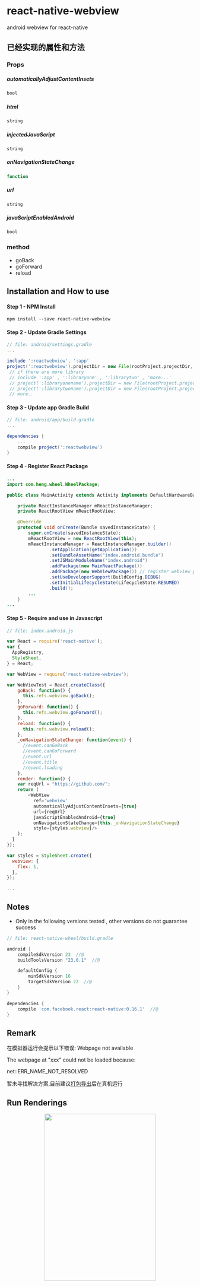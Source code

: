 # react-native-webview
android webview for react-native

## 已经实现的属性和方法
### Props
##### automaticallyAdjustContentInsets
```javascript
bool
```
##### html
```javascript
string
```
##### injectedJavaScript
```javascript
string
```
##### onNavigationStateChange
```javascript
function
```
##### url
```javascript
string
```
##### javaScriptEnabledAndroid
```javascript
bool
```
### method
* goBack
* goForward
* reload

## Installation and How to use

#### Step 1 - NPM Install

```shell
npm install --save react-native-webview
```
#### Step 2 - Update Gradle Settings

```gradle
// file: android/settings.gradle
...

include ':reactwebview', ':app' 
project(':reactwebview').projectDir = new File(rootProject.projectDir, '../node_modules/react-native-webview')
 // if there are more library
 // include ':app' , ':libraryone' , ':librarytwo' , 'more...'
 // project(':libraryonename').projectDir = new File(rootProject.projectDir, '../node_modules/libraryonemodule')
 // project(':librarytwoname').projectDir = new File(rootProject.projectDir, '../node_modules/librarytwomodule')
 // more..
```

#### Step 3 - Update app Gradle Build

```gradle
// file: android/app/build.gradle
...

dependencies {
    ...
    compile project(':reactwebview')
}
```

#### Step 4 - Register React Package

```java
...
import com.heng.wheel.WheelPackage;

public class MainActivity extends Activity implements DefaultHardwareBackBtnHandler {

    private ReactInstanceManager mReactInstanceManager;
    private ReactRootView mReactRootView;

    @Override
    protected void onCreate(Bundle savedInstanceState) {
        super.onCreate(savedInstanceState);
        mReactRootView = new ReactRootView(this);
        mReactInstanceManager = ReactInstanceManager.builder()
                .setApplication(getApplication())
                .setBundleAssetName("index.android.bundle")
                .setJSMainModuleName("index.android")
                .addPackage(new MainReactPackage())
                .addPackage(new WebViewPackage()) // register webview package
                .setUseDeveloperSupport(BuildConfig.DEBUG)
                .setInitialLifecycleState(LifecycleState.RESUMED)
                .build();
        ...
    }
...

```

#### Step 5 - Require and use in Javascript

```js
// file: index.android.js

var React = require('react-native');
var {
  AppRegistry,
  StyleSheet,
} = React;

var WebView = require('react-native-webview');

var WebViewTest = React.createClass({
    goBack: function() {
      this.refs.webview.goBack();
    },
    goForward: function() {
      this.refs.webview.goForward();
    },
    reload: function() {
      this.refs.webview.reload();
    },
    _onNavigationStateChange: function(event) {
      //event.canGoBack
      //event.canGoForward
      //event.url
      //event.title
      //event.loading
    },
    render: function() {
    var reqUrl = "https://github.com/";
    return (
        <WebView
          ref='webview'
          automaticallyAdjustContentInsets={true}
          url={reqUrl}
          javaScriptEnabledAndroid={true}
          onNavigationStateChange={this._onNavigationStateChange}
          style={styles.webview}/>
    );
  }
});

var styles = StyleSheet.create({
  webview: {
    flex: 1,
  },
});

...
```

## Notes

- Only in the following versions tested , other versions do not guarantee success
```gradle
// file: react-native-wheel/build.gradle

android {
    compileSdkVersion 23  //@
    buildToolsVersion "23.0.1"  //@

    defaultConfig {
        minSdkVersion 16 
        targetSdkVersion 22  //@
    }
}

dependencies {
    compile 'com.facebook.react:react-native:0.16.1'  //@
}
```

## Remark
在模拟器运行会提示以下错误:
Webpage not available

The webpage at "xxx" could not be loaded because:

net::ERR_NAME_NOT_RESOLVED

暂未寻找解决方案,目前建议[打包导出](http://facebook.github.io/react-native/docs/signed-apk-android.html#content)后在真机运行

## Run Renderings
<center>
    <img src="https://github.com/beefe/react-native-webview/blob/master/Screenshot/result_one.jpeg"
    width="300" height="450"/>
</center>

